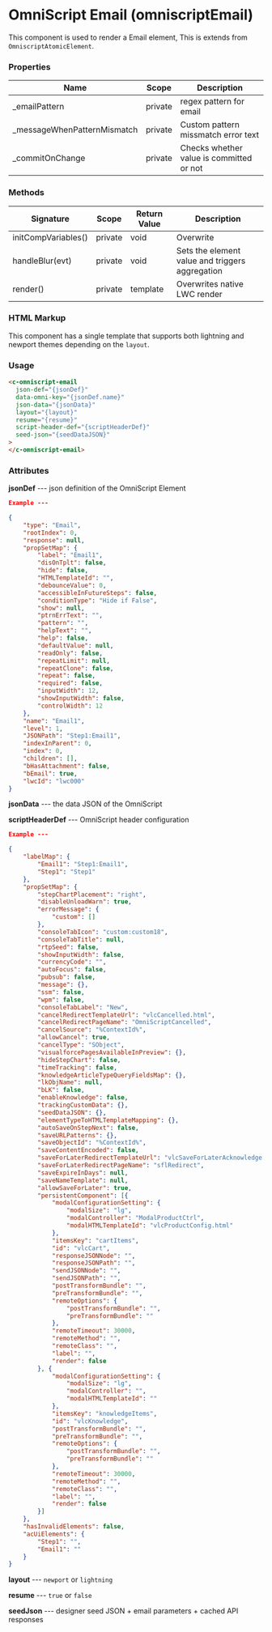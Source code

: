 # OmniScript Email (omniscriptEmail)

This component is used to render a Email element, This is extends from `OmniscriptAtomicElement`.

### Properties

| Name                         | Scope   | Description                              |
| ---------------------------- | ------- | ---------------------------------------- |
| \_emailPattern               | private | regex pattern for email                  |
| \_messageWhenPatternMismatch | private | Custom pattern missmatch error text      |
| \_commitOnChange             | private | Checks whether value is committed or not |

### Methods

| Signature           | Scope   | Return Value | Description                                     |
| ------------------- | ------- | ------------ | ----------------------------------------------- |
| initCompVariables() | private | void         | Overwrite                                       |
| handleBlur(evt)     | private | void         | Sets the element value and triggers aggregation |
| render()            | private | template     | Overwrites native LWC render                    |

### HTML Markup

This component has a single template that supports both lightning and newport themes depending on the `layout`.

### Usage

```html
<c-omniscript-email
  json-def="{jsonDef}"
  data-omni-key="{jsonDef.name}"
  json-data="{jsonData}"
  layout="{layout}"
  resume="{resume}"
  script-header-def="{scriptHeaderDef}"
  seed-json="{seedDataJSON}"
>
</c-omniscript-email>
```

### Attributes

**jsonDef** --- json definition of the OmniScript Element

```json
Example ---

{
    "type": "Email",
    "rootIndex": 0,
    "response": null,
    "propSetMap": {
        "label": "Email1",
        "disOnTplt": false,
        "hide": false,
        "HTMLTemplateId": "",
        "debounceValue": 0,
        "accessibleInFutureSteps": false,
        "conditionType": "Hide if False",
        "show": null,
        "ptrnErrText": "",
        "pattern": "",
        "helpText": "",
        "help": false,
        "defaultValue": null,
        "readOnly": false,
        "repeatLimit": null,
        "repeatClone": false,
        "repeat": false,
        "required": false,
        "inputWidth": 12,
        "showInputWidth": false,
        "controlWidth": 12
    },
    "name": "Email1",
    "level": 1,
    "JSONPath": "Step1:Email1",
    "indexInParent": 0,
    "index": 0,
    "children": [],
    "bHasAttachment": false,
    "bEmail": true,
    "lwcId": "lwc000"
}
```

**jsonData** --- the data JSON of the OmniScript

**scriptHeaderDef** --- OmniScript header configuration

```json
Example ---

{
    "labelMap": {
        "Email1": "Step1:Email1",
        "Step1": "Step1"
    },
    "propSetMap": {
        "stepChartPlacement": "right",
        "disableUnloadWarn": true,
        "errorMessage": {
            "custom": []
        },
        "consoleTabIcon": "custom:custom18",
        "consoleTabTitle": null,
        "rtpSeed": false,
        "showInputWidth": false,
        "currencyCode": "",
        "autoFocus": false,
        "pubsub": false,
        "message": {},
        "ssm": false,
        "wpm": false,
        "consoleTabLabel": "New",
        "cancelRedirectTemplateUrl": "vlcCancelled.html",
        "cancelRedirectPageName": "OmniScriptCancelled",
        "cancelSource": "%ContextId%",
        "allowCancel": true,
        "cancelType": "SObject",
        "visualforcePagesAvailableInPreview": {},
        "hideStepChart": false,
        "timeTracking": false,
        "knowledgeArticleTypeQueryFieldsMap": {},
        "lkObjName": null,
        "bLK": false,
        "enableKnowledge": false,
        "trackingCustomData": {},
        "seedDataJSON": {},
        "elementTypeToHTMLTemplateMapping": {},
        "autoSaveOnStepNext": false,
        "saveURLPatterns": {},
        "saveObjectId": "%ContextId%",
        "saveContentEncoded": false,
        "saveForLaterRedirectTemplateUrl": "vlcSaveForLaterAcknowledge.html",
        "saveForLaterRedirectPageName": "sflRedirect",
        "saveExpireInDays": null,
        "saveNameTemplate": null,
        "allowSaveForLater": true,
        "persistentComponent": [{
            "modalConfigurationSetting": {
                "modalSize": "lg",
                "modalController": "ModalProductCtrl",
                "modalHTMLTemplateId": "vlcProductConfig.html"
            },
            "itemsKey": "cartItems",
            "id": "vlcCart",
            "responseJSONNode": "",
            "responseJSONPath": "",
            "sendJSONNode": "",
            "sendJSONPath": "",
            "postTransformBundle": "",
            "preTransformBundle": "",
            "remoteOptions": {
                "postTransformBundle": "",
                "preTransformBundle": ""
            },
            "remoteTimeout": 30000,
            "remoteMethod": "",
            "remoteClass": "",
            "label": "",
            "render": false
        }, {
            "modalConfigurationSetting": {
                "modalSize": "lg",
                "modalController": "",
                "modalHTMLTemplateId": ""
            },
            "itemsKey": "knowledgeItems",
            "id": "vlcKnowledge",
            "postTransformBundle": "",
            "preTransformBundle": "",
            "remoteOptions": {
                "postTransformBundle": "",
                "preTransformBundle": ""
            },
            "remoteTimeout": 30000,
            "remoteMethod": "",
            "remoteClass": "",
            "label": "",
            "render": false
        }]
    },
    "hasInvalidElements": false,
    "acUiElements": {
        "Step1": "",
        "Email1": ""
    }
}
```

**layout** --- `newport` or `lightning`

**resume** --- `true` or `false`

**seedJson** --- designer seed JSON + email parameters + cached API responses
